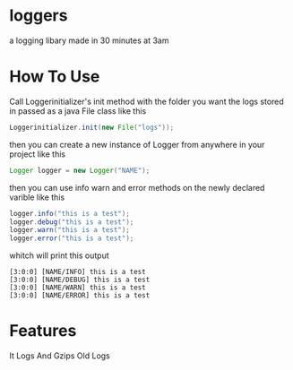 # loggers
a logging libary made in 30 minutes at 3am


# How To Use

Call Loggerinitializer's init method with the folder you want the logs stored in passed as a java File class like this

```java
Loggerinitializer.init(new File("logs"));
```

then you can create a new instance of Logger from anywhere in your project like this

```java
Logger logger = new Logger("NAME");
```

then you can use info warn and error methods on the newly declared varible like this

```java
logger.info("this is a test");
logger.debug("this is a test");
logger.warn("this is a test");
logger.error("this is a test");
```

whitch will print this output

```
[3:0:0] [NAME/INFO] this is a test
[3:0:0] [NAME/DEBUG] this is a test
[3:0:0] [NAME/WARN] this is a test
[3:0:0] [NAME/ERROR] this is a test
```

# Features

It Logs And Gzips Old Logs
